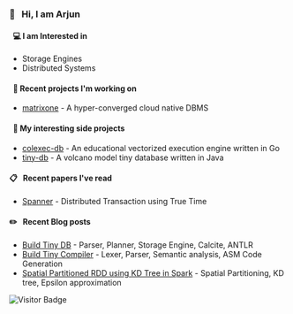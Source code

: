 ### 👋 &nbsp; Hi, I am Arjun

#### &nbsp; 💻 I am Interested in 
- Storage Engines 
- Distributed Systems 

#### &nbsp; 🍭 Recent projects I'm working on

- [matrixone](https://github.com/arjunsk/matrixone) - A hyper-converged cloud native DBMS

#### &nbsp; 🚀 My interesting side projects
- [colexec-db](https://github.com/arjunsk/colexecdb) - An educational vectorized execution engine written in Go
- [tiny-db](https://github.com/arjunsk/tiny-db) - A volcano model tiny database written in Java

#### 📋 &nbsp; Recent papers I've read
- [Spanner](https://static.googleusercontent.com/media/research.google.com/en//archive/spanner-osdi2012.pdf) - Distributed Transaction using True Time

#### ✏️ &nbsp; Recent Blog posts
- [Build Tiny DB](https://medium.com/javarevisited/build-a-tiny-database-in-java-ca6d3f06e115) - Parser, Planner, Storage Engine, Calcite, ANTLR
- [Build Tiny Compiler](https://medium.com/javarevisited/build-a-tiny-compiler-in-java-662f67a1ce85) - Lexer, Parser, Semantic analysis, ASM Code Generation 
- [Spatial Partitioned RDD using KD Tree in Spark](https://medium.com/sys-base/spatial-partitioned-rdd-using-kd-tree-in-spark-102e0b53564b) - Spatial Partitioning, KD tree, Epsilon approximation

[//]: # (#### 📗 &nbsp; Featured Resources)

[//]: # (- [Patterns of Distributed Systems]&#40;https://martinfowler.com/articles/patterns-of-distributed-systems/&#41; - Good for learning more about Spanner 2PC etc.)

[//]: # (- [Algorithms and Data Structures for Massive Datasets]&#40;https://www.amazon.com/Algorithms-Data-Structures-Massive-Datasets/dp/1617298034&#41; - Great for learning about new data structures.)

[//]: # (- [Database Design and Implementation]&#40;https://www.amazon.com/dp/3030338355/&#41; -  Great for understanding embedded Java databases like Apache Derby)

![Visitor Badge](https://visitor-badge.laobi.icu/badge?page_id=arjunsk.visitor-badge)
